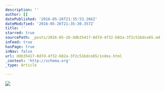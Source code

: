 ```yaml
---
description: ''
author: []
datePublished: '2016-05-26T21:35:53.266Z'
dateModified: '2016-05-26T21:35:30.357Z'
title: ''
starred: true
sourcePath: _posts/2016-05-26-ddb35417-0d7d-4f32-b82a-3f2c51bdce65.md
inFeed: true
hasPage: true
inNav: false
url: ddb35417-0d7d-4f32-b82a-3f2c51bdce65/index.html
_context: 'http://schema.org'
_type: Article

---
```

![](https://the-grid-user-content.s3-us-west-2.amazonaws.com/7171da13-fb56-465e-b8fd-d2f4574b1807.jpg)
